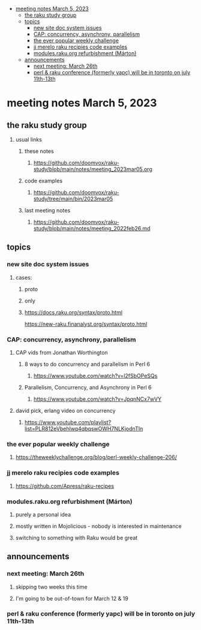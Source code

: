 - [meeting notes March 5, 2023](#orgcbdc674)
  - [the raku study group](#org3d87e40)
  - [topics](#org746df2c)
    - [new site doc system issues](#org3f2317e)
    - [CAP: concurrency, asynchrony, parallelism](#orgf6504bd)
    - [the ever popular weekly challenge](#org25b7de7)
    - [jj merelo raku recipies code examples](#org944b9eb)
    - [modules.raku.org refurbishment (Márton)](#orga434d10)
  - [announcements](#org9a33ec1)
    - [next meeting: March 26th](#orgf2186e1)
    - [perl & raku conference (formerly yapc) will be in toronto on july 11th-13th](#org5047021)


<a id="orgcbdc674"></a>

# meeting notes March 5, 2023


<a id="org3d87e40"></a>

## the raku study group

1.  usual links

    1.  these notes
    
        1.  <https://github.com/doomvox/raku-study/blob/main/notes/meeting_2023mar05.org>
    
    2.  code examples
    
        1.  <https://github.com/doomvox/raku-study/tree/main/bin/2023mar05>
    
    3.  last meeting notes
    
        1.  <https://github.com/doomvox/raku-study/blob/main/notes/meeting_2022feb26.md>


<a id="org746df2c"></a>

## topics


<a id="org3f2317e"></a>

### new site doc system issues

1.  cases:

    1.  proto
    
    2.  only
    
    3.  <https://docs.raku.org/syntax/proto.html>
    
        <https://new-raku.finanalyst.org/syntax/proto.html>


<a id="orgf6504bd"></a>

### CAP: concurrency, asynchrony, parallelism

1.  CAP vids from Jonathan Worthington

    1.  8 ways to do concurrency and parallelism in Perl 6
    
        1.  <https://www.youtube.com/watch?v=l2fSbOPeSQs>
    
    2.  Parallelism, Concurrency, and Asynchrony in Perl 6
    
        1.  <https://www.youtube.com/watch?v=JpqnNCx7wVY>

2.  david pick, erlang video on concurrency

    1.  <https://www.youtube.com/playlist?list=PLR812eVbehlwq4qbqswOWH7NLKjodnTIn>


<a id="org25b7de7"></a>

### the ever popular weekly challenge

1.  <https://theweeklychallenge.org/blog/perl-weekly-challenge-206/>


<a id="org944b9eb"></a>

### jj merelo raku recipies code examples

1.  <https://github.com/Apress/raku-recipes>


<a id="orga434d10"></a>

### modules.raku.org refurbishment (Márton)

1.  purely a personal idea

2.  mostly written in Mojolicious - nobody is interested in maintenance

3.  switching to something with Raku would be great


<a id="org9a33ec1"></a>

## announcements


<a id="orgf2186e1"></a>

### next meeting: March 26th

1.  skipping two weeks this time

2.  I'm going to be out-of-town for March 12 & 19


<a id="org5047021"></a>

### perl & raku conference (formerly yapc) will be in toronto on july 11th-13th
